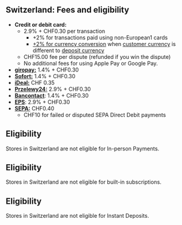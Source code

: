 ## Switzerland: Fees and eligibility

*   **Credit or debit card:**
    *   2.9% + CHF0.30 per transaction
        *   +2% for transactions paid using non-European1 cards
        *   [+2% for currency conversion](https://woocommerce.com/document/payments/faq/fees/currency-conversion/) when [customer currency](https://woocommerce.com/document/payments/currencies/#section-2) is different to [deposit currency](https://woocommerce.com/document/payments/currencies/#section-3)
    *   CHF15.00 fee per dispute (refunded if you win the dispute)
    *   No additional fees for using Apple Pay or Google Pay.
*   **[giropay:](https://woocommerce.com/document/payments/additional-payment-methods/)** 1.4% + CHF0.30
*   **[Sofort:](https://woocommerce.com/document/payments/additional-payment-methods/)** 1.4% + CHF0.30
*   [**iDeal:**](https://woocommerce.com/document/payments/additional-payment-methods/) CHF 0.35
*   [**Przelewy24:**](https://woocommerce.com/document/payments/additional-payment-methods/) 2.9% + CHF0.30
*   [**Bancontact**](https://woocommerce.com/document/payments/additional-payment-methods/): 1.4% + CHF0.30
*   [**EPS**](https://woocommerce.com/document/payments/additional-payment-methods/): 2.9% + CHF0.30
*   [**SEPA:**](https://woocommerce.com/document/payments/additional-payment-methods/) CHF0.40
    *   CHF10 for failed or disputed SEPA Direct Debit payments

## Eligibility

Stores in Switzerland are not eligible for In-person Payments.

## Eligibility

Stores in Switzerland are not eligible for built-in subscriptions.

## Eligibility

Stores in Switzerland are not eligible for Instant Deposits.